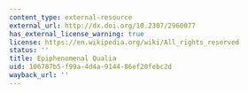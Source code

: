 ```yaml
---
content_type: external-resource
external_url: http://dx.doi.org/10.2307/2960077
has_external_license_warning: true
license: https://en.wikipedia.org/wiki/All_rights_reserved
status: ''
title: Epiphenomenal Qualia
uid: 106787b5-f99a-4d4a-9144-86ef20febc2d
wayback_url: ''
---
```

